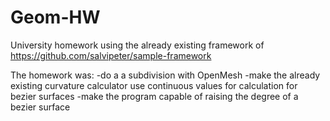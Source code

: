 # Geom-HW

University homework using the already existing framework of https://github.com/salvipeter/sample-framework

The homework was:
-do a a subdivision with OpenMesh
-make the already existing curvature calculator use continuous values for calculation for bezier surfaces
-make the program capable of raising the degree of a bezier surface
